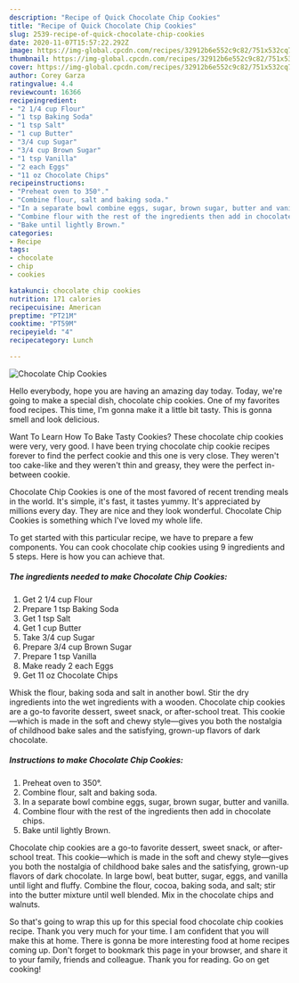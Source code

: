 ```yaml
---
description: "Recipe of Quick Chocolate Chip Cookies"
title: "Recipe of Quick Chocolate Chip Cookies"
slug: 2539-recipe-of-quick-chocolate-chip-cookies
date: 2020-11-07T15:57:22.292Z
image: https://img-global.cpcdn.com/recipes/32912b6e552c9c82/751x532cq70/chocolate-chip-cookies-recipe-main-photo.jpg
thumbnail: https://img-global.cpcdn.com/recipes/32912b6e552c9c82/751x532cq70/chocolate-chip-cookies-recipe-main-photo.jpg
cover: https://img-global.cpcdn.com/recipes/32912b6e552c9c82/751x532cq70/chocolate-chip-cookies-recipe-main-photo.jpg
author: Corey Garza
ratingvalue: 4.4
reviewcount: 16366
recipeingredient:
- "2 1/4 cup Flour"
- "1 tsp Baking Soda"
- "1 tsp Salt"
- "1 cup Butter"
- "3/4 cup Sugar"
- "3/4 cup Brown Sugar"
- "1 tsp Vanilla"
- "2 each Eggs"
- "11 oz Chocolate Chips"
recipeinstructions:
- "Preheat oven to 350°."
- "Combine flour, salt and baking soda."
- "In a separate bowl combine eggs, sugar, brown sugar, butter and vanilla."
- "Combine flour with the rest of the ingredients then add in chocolate chips."
- "Bake until lightly Brown."
categories:
- Recipe
tags:
- chocolate
- chip
- cookies

katakunci: chocolate chip cookies 
nutrition: 171 calories
recipecuisine: American
preptime: "PT21M"
cooktime: "PT59M"
recipeyield: "4"
recipecategory: Lunch

---
```



![Chocolate Chip Cookies](https://img-global.cpcdn.com/recipes/32912b6e552c9c82/751x532cq70/chocolate-chip-cookies-recipe-main-photo.jpg)

Hello everybody, hope you are having an amazing day today. Today, we're going to make a special dish, chocolate chip cookies. One of my favorites food recipes. This time, I'm gonna make it a little bit tasty. This is gonna smell and look delicious.

Want To Learn How To Bake Tasty Cookies? These chocolate chip cookies were very, very good. I have been trying chocolate chip cookie recipes forever to find the perfect cookie and this one is very close. They weren&#39;t too cake-like and they weren&#39;t thin and greasy, they were the perfect in-between cookie.

Chocolate Chip Cookies is one of the most favored of recent trending meals in the world. It's simple, it's fast, it tastes yummy. It's appreciated by millions every day. They are nice and they look wonderful. Chocolate Chip Cookies is something which I've loved my whole life.


To get started with this particular recipe, we have to prepare a few components. You can cook chocolate chip cookies using 9 ingredients and 5 steps. Here is how you can achieve that.

<!--inarticleads1-->

##### The ingredients needed to make Chocolate Chip Cookies:

1. Get 2 1/4 cup Flour
1. Prepare 1 tsp Baking Soda
1. Get 1 tsp Salt
1. Get 1 cup Butter
1. Take 3/4 cup Sugar
1. Prepare 3/4 cup Brown Sugar
1. Prepare 1 tsp Vanilla
1. Make ready 2 each Eggs
1. Get 11 oz Chocolate Chips


Whisk the flour, baking soda and salt in another bowl. Stir the dry ingredients into the wet ingredients with a wooden. Chocolate chip cookies are a go-to favorite dessert, sweet snack, or after-school treat. This cookie—which is made in the soft and chewy style—gives you both the nostalgia of childhood bake sales and the satisfying, grown-up flavors of dark chocolate. 

<!--inarticleads2-->

##### Instructions to make Chocolate Chip Cookies:

1. Preheat oven to 350°.
1. Combine flour, salt and baking soda.
1. In a separate bowl combine eggs, sugar, brown sugar, butter and vanilla.
1. Combine flour with the rest of the ingredients then add in chocolate chips.
1. Bake until lightly Brown.


Chocolate chip cookies are a go-to favorite dessert, sweet snack, or after-school treat. This cookie—which is made in the soft and chewy style—gives you both the nostalgia of childhood bake sales and the satisfying, grown-up flavors of dark chocolate. In large bowl, beat butter, sugar, eggs, and vanilla until light and fluffy. Combine the flour, cocoa, baking soda, and salt; stir into the butter mixture until well blended. Mix in the chocolate chips and walnuts. 

So that's going to wrap this up for this special food chocolate chip cookies recipe. Thank you very much for your time. I am confident that you will make this at home. There is gonna be more interesting food at home recipes coming up. Don't forget to bookmark this page in your browser, and share it to your family, friends and colleague. Thank you for reading. Go on get cooking!
